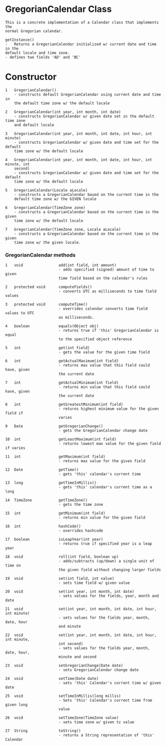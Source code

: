 # GregorianCalendar Class

    This is a concrete implementation of a Calendar class that implements the 
    normal Gregorian calendar. 
    
    getInstance()
    -   Returns a GregorianCalendar initialized w/ current date and time in the
    default locale and time zone. 
    - defines two fields 'AD' and 'BC'
    

#  Constructor

    1   GregorianCalendar()
        - constructs default GregorianCalendar using current date and time in
        the default time zone w/ the default locale
        
    2   GregorianCalendar(int year, int month, int date)
        - constructs GregorianCalendar w/ given date set in the default time zone
        and default locale
        
    3   GregorianCalendar(int year, int month, int date, int hour, int minute)
        - constructs GregorianCalendar w/ given date and time set for the default
        time zone w/ the default locale
        
    4   GregorianCalendar(int year, int month, int date, int hour, int minute, int
        second)
        - constructs GregorianCalendar w/ given date and time set for the default
        time zone w/ the default locale
        
    5   GregorianCalendar(Locale aLocale)
        - constructs a GregorianCalendar based on the current time in the 
        default time zone w/ the GIVEN locale
        
    6   GregorianCalendar(TimeZone zone)
        - constructs a GregorianCalendar based on the current time in the given
        time zone w/ the default locale
        
    7   GregorianCalendar(TimeZone zone, Locale aLocale)
        - constructs a GregorianCalendar based on the current time in the given
        time zone w/ the given locale. 
        
### GregorianCalendar methods

    1   void                add(int field, int amount) 
                            - adds specified (signed) amount of time to given
                            time field based on the calendar's rules
                            
    2   protected void      computeFields()
                            - converts UTC as milliseconds to time field values
                            
    3   protected void      computeTime()
                            - overrides calendar converts time field values to UTC
                            as milliseconds.
                            
    4   boolean             equals(Object obj)
                            - returns true if 'this' GregorianCalendar is equal
                            to the specified object reference
                            
    5   int                 get(int field)
                            - gets the value for the given time field
                            
    6   int                 getActualMaximum(int field) 
                            - returns max value that this field could have, given
                            the current date
                            
    7   int                 getActualMinimum(int field) 
                            - returns min value that this field could have, given
                            the current date
                            
    8   int                 getGreatestMinimum(int field) 
                            - returns highest minimum value for the given field if
                            varies
                            
    9   Date                getGregorianChange()
                            - gets the GregorianCalendar change date
                            
    10  int                 getLeastMaximum(int field)
                            - returns lowest max value for the given field if varies
                            
    11  int                 getMaximum(int field)
                            - returns max value for the given field
                            
    12  Date                getTime()
                            - gets 'this' calendar's current time
                            
    13  long                getTimeInMillis()
                            - gets 'this' calendar's current time as a long 
            
    14  TimeZone            getTimeZone()
                            - gets the time zone
                            
    15  int                 getMinimum(int field) 
                            - returns min value for the given field
                            
    16  int                 hashCode()
                            - overrides hashcode
                            
    17  boolean             isLeapYear(int year) 
                            - returns true if specified year is a leap year
                            
    18  void                roll(int field, boolean up)
                            - adds/subtracts (up/down) a single unit of time on
                            the given field without changing larger fields
                            
    19  void                set(int field, int value)
                            - sets time field w/ given value
                
    20  void                set(int year, int month, int date) 
                            - sets values for the fields, year, month and date
            
    21  void                set(int year, int month, int date, int hour, int minute)
                            - sets values for the fields year, month, date, hour 
                            and minute
                            
    22  void                set(int year, int month, int date, int hour, int minute,
                            int second)
                            - sets values for the fields year, month, date, hour, 
                            minute and second
                            
    23  void                setGregorianChange(Date date) 
                            - sets GregorianCalendar change date
                            
    24  void                setTime(Date date) 
                            - sets 'this' Calendar's current time w/ given date
                            
    25  void                setTimeInMillis(long millis) 
                            - Sets 'this' Calendar's current time from given long
                            value
                            
    26  void                setTimeZone(TimeZone value) 
                            - sets time zone w/ given tz value
                            
    27  String              toString()
                            - returns a String representation of 'this' Calendar
                            
    
                            

  
                           
                       
                         
        